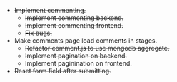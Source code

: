 * ~~Implement commenting.~~
    * ~~Implement commenting backend.~~
    * ~~Implement commenting frontend.~~
    * ~~Fix bugs.~~
* Make comments page load comments in stages.
    * ~~Refactor comment.js to use mongodb aggregate.~~
    * ~~Implement pagination on backend.~~
    * Implement paginination on frontend.
* ~~Reset form field after submitting.~~
